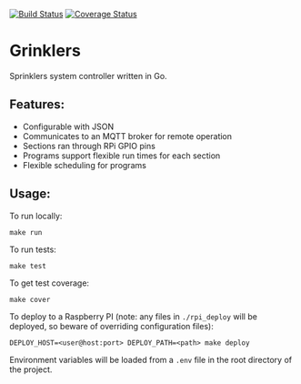 [![Build Status](https://travis-ci.org/amikhalev/grinklers.svg?branch=master)](https://travis-ci.org/amikhalev/grinklers) [![Coverage Status](https://coveralls.io/repos/github/amikhalev/grinklers/badge.svg?branch=master)](https://coveralls.io/github/amikhalev/grinklers?branch=master)

Grinklers
=========

Sprinklers system controller written in Go.

Features:
---------
 
 * Configurable with JSON
 * Communicates to an MQTT broker for remote operation
 * Sections ran through RPi GPIO pins
 * Programs support flexible run times for each section
 * Flexible scheduling for programs

Usage:
------

To run locally:

```shell
make run
```
    
To run tests:

```shell
make test
```
    
To get test coverage:

```shell
make cover
```
    
To deploy to a Raspberry PI (note: any files in `./rpi_deploy` will be
deployed, so beware of overriding configuration files):

```shell
DEPLOY_HOST=<user@host:port> DEPLOY_PATH=<path> make deploy
```

Environment variables will be loaded from a `.env` file in the root
directory of the project.